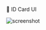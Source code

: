 📇 ID Card UI

![screenshot]([https://github.com/moseleygj/WebPages/blob/master/ID-Card_Tamplet/ScreenShot2018-05-11at14.31.27.png](https://github.com/moseleygj/WebPages/blob/master/ID-Card_Template/ScreenShot2018-05-11at14.31.27.png))
